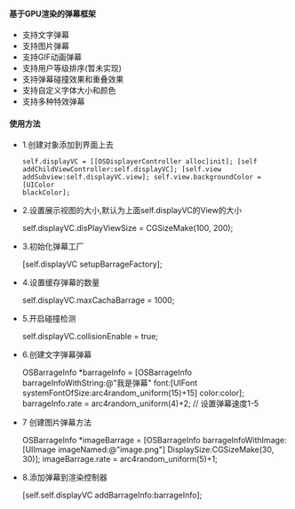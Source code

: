 
#### 基于GPU渲染的弹幕框架

* 支持文字弹幕
* 支持图片弹幕
* 支持GIF动画弹幕
* 支持用户等级排序(暂未实现)
* 支持弹幕碰撞效果和重叠效果
* 支持自定义字体大小和颜色
* 支持多种特效弹幕


#### 使用方法
* 1.创建对象添加到界面上去


    
    <code>self.displayVC = [[OSDisplayerController alloc]init];
    [self addChildViewController:self.displayVC];
    [self.view addSubview:self.displayVC.view];
    self.view.backgroundColor = [UIColor blackColor];</code>

*  2.设置展示视图的大小,默认为上面self.displayVC的View的大小


    self.displayVC.disPlayViewSize = CGSizeMake(100, 200);

*  3.初始化弹幕工厂


    [self.displayVC setupBarrageFactory];

*  4.设置缓存弹幕的数量


    self.displayVC.maxCachaBarrage = 1000;

*  5.开启碰撞检测


    self.displayVC.collisionEnable = true;

*  6.创建文字弹幕弹幕


    OSBarrageInfo *barrageInfo = [OSBarrageInfo barrageInfoWithString:@"我是弹幕" font:[UIFont systemFontOfSize:arc4random_uniform(15)+15] color:color];
    barrageInfo.rate = arc4random_uniform(4)+2; // 设置弹幕速度1-5

* 7 创建图片弹幕方法


    OSBarrageInfo *imageBarrage = [OSBarrageInfo barrageInfoWithImage:[UIImage imageNamed:@"image.png"] DisplaySize:CGSizeMake(30, 30)];
imageBarrage.rate = arc4random_uniform(5)+1;

* 8.添加弹幕到渲染控制器


    [self.self.displayVC addBarrageInfo:barrageInfo];
